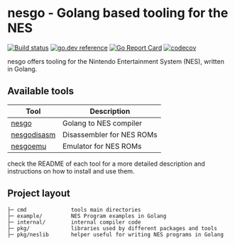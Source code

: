 # nesgo - Golang based tooling for the NES

[![Build status](https://github.com/retroenv/nesgo/actions/workflows/go.yaml/badge.svg?branch=main)](https://github.com/retroenv/nesgo/actions)
[![go.dev reference](https://img.shields.io/badge/go.dev-reference-007d9c?logo=go&logoColor=white&style=flat-square)](https://pkg.go.dev/github.com/retroenv/nesgo)
[![Go Report Card](https://goreportcard.com/badge/github.com/retroenv/nesgo)](https://goreportcard.com/report/github.com/retroenv/nesgo)
[![codecov](https://codecov.io/gh/retroenv/nesgo/branch/main/graph/badge.svg?token=NS5UY28V3A)](https://codecov.io/gh/retroenv/nesgo)

nesgo offers tooling for the Nintendo Entertainment System (NES), written in Golang.

## Available tools

| Tool            | Description |
|-----------------| --- |
| [nesgo](https://github.com/retroenv/nesgo/tree/main/cmd/nesgo) | Golang to NES compiler |
| [nesgodisasm](https://github.com/retroenv/nesgo/tree/main/cmd/nesgodisasm) | Disassembler for NES ROMs |
| [nesgoemu](https://github.com/retroenv/nesgo/tree/main/cmd/nesgoemu) | Emulator for NES ROMs |

check the README of each tool for a more detailed description and instructions on how to install and use them.

## Project layout

    ├─ cmd              tools main directories
    ├─ example/         NES Program examples in Golang
    ├─ internal/        internal compiler code
    ├─ pkg/             libraries used by different packages and tools
    ├─ pkg/neslib       helper useful for writing NES programs in Golang
